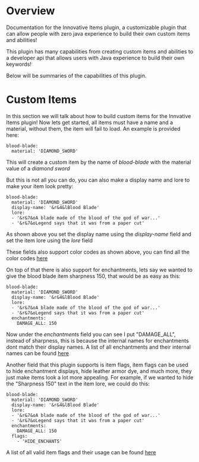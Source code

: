 # Overview
Documentation for the Innovative Items plugin, a customizable plugin that can allow people with zero java experience to build their own custom items and abilities!

This plugin has many capabilities from creating custom items and abilities to a developer api that allows users with Java experience to build their own keywords!

Below will be summaries of the capabilities of this plugin.

# Custom Items

In this section we will talk about how to build custom items for the Innvative Items plugin! Now lets get started, all items must have a name and a material, without them, the item will fail to load. An example is provided here:

```
blood-blade:
  material: 'DIAMOND_SWORD'
```

This will create a custom item by the name of *blood-blade* with the material value of a *diamond sword*

But this is not all you can do, you can also make a display name and lore to make your item look pretty:

```
blood-blade:
  material: 'DIAMOND_SWORD'
  display-name: '&r&4&lBlood Blade'
  lore:
  - '&r&7&oA blade made of the blood of the god of war...'
  - '&r&7&oLegend says that it was from a paper cut'
```

As shown above you set the display name using the *display-name* field and set the item lore using the *lore* field

These fields also support color codes as shown above, you can find all the color codes [here](https://minecraft.tools/en/color-code.php)

On top of that there is also support for enchantments, lets say we wanted to give the blood blade item sharpness 150, that would be as easy as this:

```
blood-blade:
  material: 'DIAMOND_SWORD'
  display-name: '&r&4&lBlood Blade'
  lore:
  - '&r&7&oA blade made of the blood of the god of war...'
  - '&r&7&oLegend says that it was from a paper cut'
  enchantments:
    DAMAGE_ALL: 150
```

Now under the *enchantments* field you can see I put "DAMAGE_ALL", instead of sharpness, this is because the internal names for enchantments dont match their display names. A list of all enchantments and their internal names can be found [here](https://hub.spigotmc.org/javadocs/spigot/org/bukkit/enchantments/Enchantment.html)

Another field that this plugin supports is item flags, item flags can be used to hide enchantment displays, hide leather armor dye, and much more, they just make items look a lot more appealing. For example, if we wanted to hide the "Sharpness 150" text in the item lore, we could do this:

```
blood-blade:
  material: 'DIAMOND_SWORD'
  display-name: '&r&4&lBlood Blade'
  lore:
  - '&r&7&oA blade made of the blood of the god of war...'
  - '&r&7&oLegend says that it was from a paper cut'
  enchantments:
    DAMAGE_ALL: 150
  flags:
    - 'HIDE_ENCHANTS'
```

A list of all valid item flags and their usage can be found [here](https://hub.spigotmc.org/javadocs/spigot/org/bukkit/inventory/ItemFlag.html)

